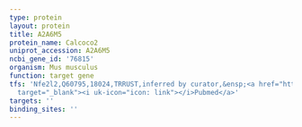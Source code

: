 ```yaml
---
type: protein
layout: protein
title: A2A6M5
protein_name: Calcoco2
uniprot_accession: A2A6M5
ncbi_gene_id: '76815'
organism: Mus musculus
function: target gene
tfs: 'Nfe2l2,Q60795,18024,TRRUST,inferred by curator,&ensp;<a href="https://www.ncbi.nlm.nih.gov/pubmed/?term=24667209%5Buid%5D"
  target="_blank"><i uk-icon="icon: link"></i>Pubmed</a>'
targets: ''
binding_sites: ''
---
```

